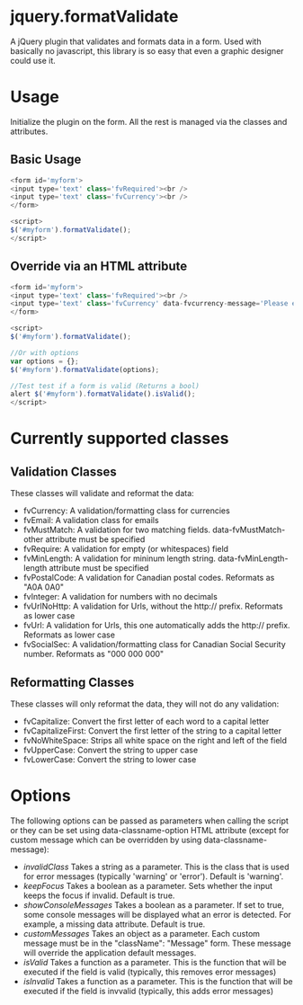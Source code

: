 jquery.formatValidate
=====================

A jQuery plugin that validates and formats data in a form.  Used with basically no javascript, this library is so easy that even a graphic designer could use it.

Usage
=====

Initialize the plugin on the form.  All the rest is managed via the classes and attributes.  

Basic Usage
-----------
```javascript
<form id='myform'>
<input type='text' class='fvRequired'><br />
<input type='text' class='fvCurrency'><br />
</form>

<script>
$('#myform').formatValidate();
</script>
```

Override via an HTML attribute
------------------------------
```javascript
<form id='myform'>
<input type='text' class='fvRequired'><br />
<input type='text' class='fvCurrency' data-fvcurrency-message='Please enter a valid number, I will format it for you'><br />
</form>

<script>
$('#myform').formatValidate();

//Or with options
var options = {};
$('#myform').formatValidate(options);

//Test test if a form is valid (Returns a bool)
alert $('#myform').formatValidate().isValid();
</script>
```
Currently supported classes
===========================

Validation Classes
------------------
These classes will validate and reformat the data:
 * fvCurrency:      A validation/formatting class for currencies
 * fvEmail:         A validation class for emails
 * fvMustMatch:     A validation for two matching fields.  data-fvMustMatch-other attribute must be specified
 * fvRequire:       A validation for empty (or whitespaces) field
 * fvMinLength:     A validation for mininum length string.  data-fvMinLength-length attribute must be specified
 * fvPostalCode:    A validation for Canadian postal codes.  Reformats as "A0A 0A0"
 * fvInteger:       A validation for numbers with no decimals
 * fvUrlNoHttp:     A validation for Urls, without the http:// prefix.  Reformats as lower case
 * fvUrl:           A validation for Urls, this one automatically adds the http:// prefix.  Reformats as lower case
 * fvSocialSec:     A validation/formatting class for Canadian Social Security number. Reformats as "000 000 000"

Reformatting Classes
--------------------
These classes will only reformat the data, they will not do any validation:
 * fvCapitalize:    Convert the first letter of each word to a capital letter
 * fvCapitalizeFirst:   Convert the first letter of the string to a capital letter
 * fvNoWhiteSpace:  Strips all white space on the right and left of the field
 * fvUpperCase:     Convert the string to upper case
 * fvLowerCase:     Convert the string to lower case

Options
=======
The following options can be passed as parameters when calling the script or they can be set using data-classname-option HTML attribute (except for custom message which can be overridden by using data-classname-message):

 * *invalidClass*       Takes a string as a parameter.  This is the class that is used for error messages (typically 'warning' or 'error').  Default is 'warning'.
 * *keepFocus*          Takes a boolean as a parameter.  Sets whether the input keeps the focus if invalid.  Default is true.
 * *showConsoleMessages* Takes a boolean as a parameter.  If set to true, some console messages will be displayed what an error is detected.  For example, a missing data attribute.  Default is true.
 * *customMessages*      Takes an object as a parameter.  Each custom message must be in the "className": "Message" form.  These message will override the application default messages.
 * *isValid*            Takes a function as a parameter.  This is the function that will be executed if the field is valid (typically, this removes error messages)
 * *isInvalid*           Takes a function as a parameter.  This is the function that will be executed if the field is invvalid (typically, this adds error messages)
